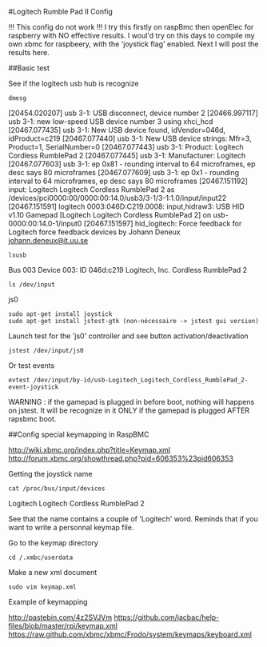 #Logitech Rumble Pad II Config 

!!! This config do not work !!! I try this firstly on raspBmc then openElec for raspberry with NO effective results.
I woul'd try on this days to compile my own xbmc for raspbeery, with the 'joystick flag' enabled. Next I will post the results here.

##Basic test

See if the logitech usb hub is recognize

	dmesg

[20454.020207] usb 3-1: USB disconnect, device number 2
[20466.997117] usb 3-1: new low-speed USB device number 3 using xhci_hcd
[20467.077435] usb 3-1: New USB device found, idVendor=046d, idProduct=c219
[20467.077440] usb 3-1: New USB device strings: Mfr=3, Product=1, SerialNumber=0
[20467.077443] usb 3-1: Product: Logitech Cordless RumblePad 2
[20467.077445] usb 3-1: Manufacturer: Logitech
[20467.077603] usb 3-1: ep 0x81 - rounding interval to 64 microframes, ep desc says 80 microframes
[20467.077609] usb 3-1: ep 0x1 - rounding interval to 64 microframes, ep desc says 80 microframes
[20467.151192] input: Logitech Logitech Cordless RumblePad 2 as /devices/pci0000:00/0000:00:14.0/usb3/3-1/3-1:1.0/input/input22
[20467.151591] logitech 0003:046D:C219.0008: input,hidraw3: USB HID v1.10 Gamepad [Logitech Logitech Cordless RumblePad 2] on usb-0000:00:14.0-1/input0
[20467.151597] hid_logitech: Force feedback for Logitech force feedback devices by Johann Deneux <johann.deneux@it.uu.se>

	lsusb

Bus 003 Device 003: ID 046d:c219 Logitech, Inc. Cordless RumblePad 2

	ls /dev/input

js0

	sudo apt-get install joystick
	sudo apt-get install jstest-gtk (non-nécessaire -> jstest gui version)

Launch test for the 'js0' controller and see button activation/deactivation

	jstest /dev/input/js0

Or test events

	evtest /dev/input/by-id/usb-Logitech_Logitech_Cordless_RumblePad_2-event-joystick

WARNING :
if the gamepad is plugged in before boot, nothing will happens on jstest.
It will be recognize in it ONLY if the gamepad is plugged AFTER rapsbmc boot.

##Config special keymapping in RaspBMC

http://wiki.xbmc.org/index.php?title=Keymap.xml
http://forum.xbmc.org/showthread.php?pid=606353%23pid606353

Getting the joystick name

	cat /proc/bus/input/devices

Logitech Logitech Cordless RumblePad 2

See that the name contains a couple of 'Logitech' word. Reminds that if you want to write a personnal keymap file.

Go to the keymap directory

	cd /.xmbc/userdata

Make a new xml document
	
	sudo vim keymap.xml

Example of keymapping

http://pastebin.com/4z2SVJVm
https://github.com/jacbac/help-files/blob/master/rpi/keymap.xml
https://raw.github.com/xbmc/xbmc/Frodo/system/keymaps/keyboard.xml


